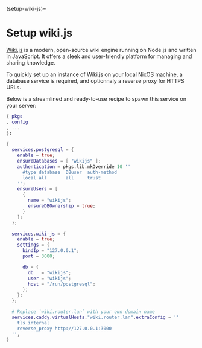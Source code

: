 (setup-wiki-js)=
# Setup wiki.js

[Wiki.js](https://js.wiki/) is a modern, open-source wiki engine running on Node.js and written in JavaScript. It offers a sleek and user-friendly platform for managing and sharing knowledge.

To quickly set up an instance of Wiki.js on your local NixOS machine, a database service is required, and optionnaly a reverse proxy for HTTPS URLs.

Below is a streamlined and ready-to-use recipe to spawn this service on your server:

```nix
{ pkgs
, config
, ...
}:

{
  services.postgresql = {
    enable = true;
    ensureDatabases = [ "wikijs" ];
    authentication = pkgs.lib.mkOverride 10 ''
      #type database  DBuser  auth-method
      local all       all     trust
    '';
    ensureUsers = [
      {
        name = "wikijs";
        ensureDBOwnership = true;
      }
    ];
  };

  services.wiki-js = {
    enable = true;
    settings = {
      bindIp = "127.0.0.1";
      port = 3000;

      db = {
        db   = "wikijs";
        user = "wikijs";
        host = "/run/postgresql";
      };
    };
  };

  # Replace `wiki.router.lan` with your own domain name
  services.caddy.virtualHosts."wiki.router.lan".extraConfig = ''
    tls internal
    reverse_proxy http://127.0.0.1:3000
  '';
}
```
